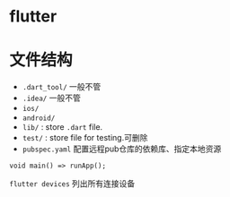 # flutter
# 文件结构
- `.dart_tool/` 一般不管
- `.idea/` 一般不管
- `ios/`
- `android/`
- `lib/` : store `.dart` file.
- `test/` : store file for testing.可删除
- `pubspec.yaml` 配置远程pub仓库的依赖库、指定本地资源

`void main() => runApp();`

`flutter devices` 列出所有连接设备